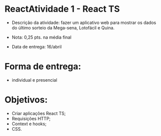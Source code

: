 # ReactAtividade 1 - React TS

 - Descrição da atividade: fazer um aplicativo web para mostrar os dados do último sorteio da Mega-sena, Lotofácil e Quina. 

- Nota: 0,25 pts. na média final 

- Data de entrega: 16/abril 

# Forma de entrega:
- individual e presencial 

# Objetivos: 

- Criar aplicações React TS; 
- Requisições HTTP; 
- Context e hooks; 
- CSS. 
